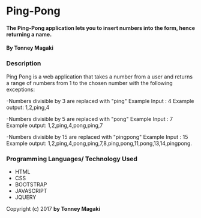# Ping-Pong

#### The Ping-Pong application lets you to insert numbers into the form, hence returning a name.

#### By **Tonney Magaki**

### Description
Ping Pong is a web application that takes a number from a user and returns a range of numbers from 1 to the chosen number with the following exceptions:

-Numbers divisible by 3 are replaced with "ping" Example Input : 4 Example output: 1,2,ping,4

-Numbers divisible by 5 are replaced with "pong" Example Input : 7 Example output: 1,2,ping,4,pong,ping,7

-Numbers divisible by 15 are replaced with "pingpong" Example Input : 15 Example output: 1,2,ping,4,pong,ping,7,8,ping,pong,11,pong,13,14,pingpong.

### Programming Languages/ Technology Used
- HTML
- CSS
- BOOTSTRAP
- JAVASCRIPT
- JQUERY

Copyright (c) 2017 **by Tonney Magaki**